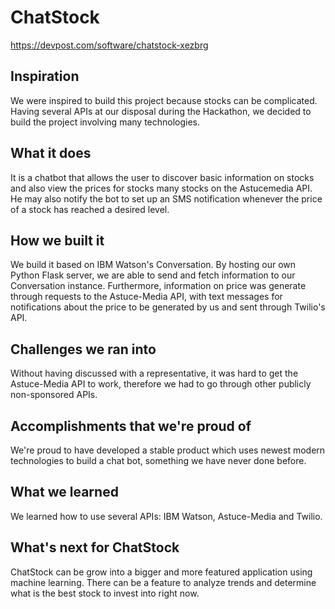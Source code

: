 # ChatStock
https://devpost.com/software/chatstock-xezbrg
## Inspiration
We were inspired to build this project because stocks can be complicated. Having several APIs at our disposal during the Hackathon, we decided to build the project involving many technologies.
## What it does
It is a chatbot that allows the user to discover basic information on stocks and also view the prices for stocks many stocks on the Astucemedia API. He may also notify the bot to set up an SMS notification whenever the price of a stock has reached a desired level.
## How we built it
We build it based on IBM Watson's Conversation. By hosting our own Python Flask server, we are able to send and fetch information to our Conversation instance. Furthermore, information on price was generate through requests to the Astuce-Media API, with text messages for notifications about the price to be generated by us and sent through Twilio's API.
## Challenges we ran into
Without having discussed with a representative, it was hard to get the Astuce-Media API to work, therefore we had to go through other publicly non-sponsored APIs.
## Accomplishments that we're proud of
We're proud to have developed a stable product which uses newest modern technologies to build a chat bot, something we have never done before.
## What we learned
We learned how to use several APIs: IBM Watson, Astuce-Media and Twilio.
## What's next for ChatStock
ChatStock can be grow into a bigger and more featured application using machine learning. There can be a feature to analyze trends and determine what is the best stock to invest into right now.
